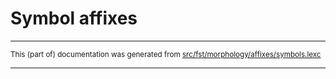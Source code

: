
# Symbol affixes

* * *

<small>This (part of) documentation was generated from [src/fst/morphology/affixes/symbols.lexc](https://github.com/giellalt/lang-crj/blob/main/src/fst/morphology/affixes/symbols.lexc)</small>

---

